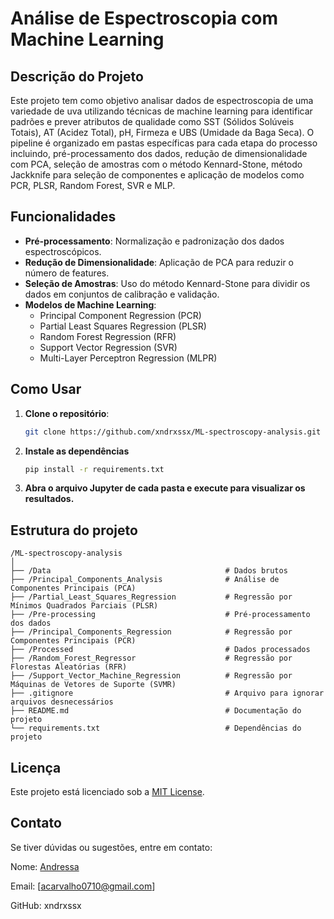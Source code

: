 # Análise de Espectroscopia com Machine Learning

## Descrição do Projeto
Este projeto tem como objetivo analisar dados de espectroscopia de uma variedade de uva utilizando técnicas de machine learning para identificar padrões e prever atributos de qualidade como SST (Sólidos Solúveis Totais), AT (Acidez Total), pH, Firmeza e UBS (Umidade da Baga Seca). O pipeline é organizado em pastas específicas para cada etapa do processo incluindo, pré-processamento dos dados, redução de dimensionalidade com PCA, seleção de amostras com o método Kennard-Stone, método Jackknife para seleção de componentes e aplicação de modelos como PCR, PLSR, Random Forest, SVR e MLP.

## Funcionalidades
- **Pré-processamento**: Normalização e padronização dos dados espectroscópicos.
- **Redução de Dimensionalidade**: Aplicação de PCA para reduzir o número de features.
- **Seleção de Amostras**: Uso do método Kennard-Stone para dividir os dados em conjuntos de calibração e validação.
- **Modelos de Machine Learning**:
  - Principal Component Regression (PCR)
  - Partial Least Squares Regression (PLSR)
  - Random Forest Regression (RFR)
  - Support Vector Regression (SVR)
  - Multi-Layer Perceptron Regression (MLPR)

## Como Usar
1. **Clone o repositório**:
   ```bash
   git clone https://github.com/xndrxssx/ML-spectroscopy-analysis.git
    ```
2. **Instale as dependências**
   ```bash
   pip install -r requirements.txt
    ```
3. **Abra o arquivo Jupyter de cada pasta e execute para visualizar os resultados.**

## Estrutura do projeto
```
/ML-spectroscopy-analysis
│
├── /Data                                       # Dados brutos
├── /Principal_Components_Analysis              # Análise de Componentes Principais (PCA)
├── /Partial_Least_Squares_Regression           # Regressão por Mínimos Quadrados Parciais (PLSR)
├── /Pre-processing                             # Pré-processamento dos dados
├── /Principal_Components_Regression            # Regressão por Componentes Principais (PCR)
├── /Processed                                  # Dados processados
├── /Random_Forest_Regressor                    # Regressão por Florestas Aleatórias (RFR)
├── /Support_Vector_Machine_Regression          # Regressão por Máquinas de Vetores de Suporte (SVMR)
├── .gitignore                                  # Arquivo para ignorar arquivos desnecessários
├── README.md                                   # Documentação do projeto
└── requirements.txt                            # Dependências do projeto
```

## Licença

Este projeto está licenciado sob a [MIT License](https://choosealicense.com/licenses/mit/).

## Contato
Se tiver dúvidas ou sugestões, entre em contato:

Nome: [Andressa](https://www.linkedin.com/in/andressa-carvalho-6b09b2312/)

Email: [acarvalho0710@gmail.com]

GitHub: xndrxssx